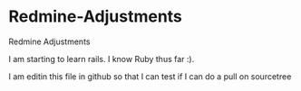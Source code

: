 # Redmine-Adjustments
Redmine Adjustments

I am starting to learn rails. I know Ruby thus far :).

I am editin this file in github so that I can test  if I can do a pull on sourcetree
